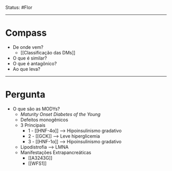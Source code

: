 Status: #Flor 

---
# Compass
- De onde vem?
	- [[Classificação das DMs]]
- O que é similar?
- O que é antagônico?
- Ao que leva?

----
# Pergunta
- O que são as MODYs?
	- _Maturity Onset Diabetes of the Young_
	- Defeitos monogênicos
	- 3 Principais
		- 1 - [[HNF-4α]] --> Hipoinsulinismo gradativo
		- 2 - [[GCK]] --> Leve hiperglicemia
		- 3 - [[HNF-1α]] --> Hipoinsulinismo gradativo
	- Lipodistrofia --> LMNA
	- Manifestações Extrapancreáticas
		- [[A3243G]]
		- [[WFS1]]